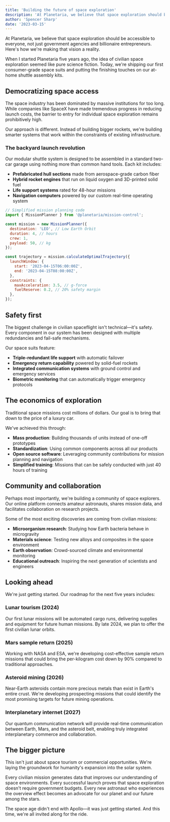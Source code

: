 ```yaml
---
title: 'Building the future of space exploration'
description: 'At Planetaria, we believe that space exploration should be accessible to everyone, not just government agencies and billionaire entrepreneurs. Here is how we are making that vision a reality.'
author: 'Spencer Sharp'
date: '2023-03-15'
---
```


At Planetaria, we believe that space exploration should be accessible to everyone, not just government agencies and billionaire entrepreneurs. Here's how we're making that vision a reality.

When I started Planetaria five years ago, the idea of civilian space exploration seemed like pure science fiction. Today, we're shipping our first consumer-grade space suits and putting the finishing touches on our at-home shuttle assembly kits.

## Democratizing space access

The space industry has been dominated by massive institutions for too long. While companies like SpaceX have made tremendous progress in reducing launch costs, the barrier to entry for individual space exploration remains prohibitively high.

Our approach is different. Instead of building bigger rockets, we're building smarter systems that work within the constraints of existing infrastructure.

### The backyard launch revolution

Our modular shuttle system is designed to be assembled in a standard two-car garage using nothing more than common hand tools. Each kit includes:

- **Prefabricated hull sections** made from aerospace-grade carbon fiber
- **Hybrid rocket engines** that run on liquid oxygen and 3D-printed solid fuel
- **Life support systems** rated for 48-hour missions
- **Navigation computers** powered by our custom real-time operating system

```js
// Simplified mission planning code
import { MissionPlanner } from '@planetaria/mission-control';

const mission = new MissionPlanner({
  destination: 'LEO', // Low Earth Orbit
  duration: 4, // hours
  crew: 1,
  payload: 50, // kg
});

const trajectory = mission.calculateOptimalTrajectory({
  launchWindow: {
    start: '2023-04-15T06:00:00Z',
    end: '2023-04-15T08:00:00Z',
  },
  constraints: {
    maxAcceleration: 3.5, // g-force
    fuelReserve: 0.2, // 20% safety margin
  },
});
```

## Safety first

The biggest challenge in civilian spaceflight isn't technical—it's safety. Every component in our system has been designed with multiple redundancies and fail-safe mechanisms.

Our space suits feature:

- **Triple-redundant life support** with automatic failover
- **Emergency return capability** powered by solid-fuel rockets
- **Integrated communication systems** with ground control and emergency services
- **Biometric monitoring** that can automatically trigger emergency protocols

## The economics of exploration

Traditional space missions cost millions of dollars. Our goal is to bring that down to the price of a luxury car.

We've achieved this through:

- **Mass production**: Building thousands of units instead of one-off prototypes
- **Standardization**: Using common components across all our products
- **Open source software**: Leveraging community contributions for mission planning and navigation
- **Simplified training**: Missions that can be safely conducted with just 40 hours of training

## Community and collaboration

Perhaps most importantly, we're building a community of space explorers. Our online platform connects amateur astronauts, shares mission data, and facilitates collaboration on research projects.

Some of the most exciting discoveries are coming from civilian missions:

- **Microorganism research**: Studying how Earth bacteria behave in microgravity
- **Materials science**: Testing new alloys and composites in the space environment
- **Earth observation**: Crowd-sourced climate and environmental monitoring
- **Educational outreach**: Inspiring the next generation of scientists and engineers

## Looking ahead

We're just getting started. Our roadmap for the next five years includes:

### Lunar tourism (2024)

Our first lunar missions will be automated cargo runs, delivering supplies and equipment for future human missions. By late 2024, we plan to offer the first civilian lunar orbits.

### Mars sample return (2025)

Working with NASA and ESA, we're developing cost-effective sample return missions that could bring the per-kilogram cost down by 90% compared to traditional approaches.

### Asteroid mining (2026)

Near-Earth asteroids contain more precious metals than exist in Earth's entire crust. We're developing prospecting missions that could identify the most promising targets for future mining operations.

### Interplanetary internet (2027)

Our quantum communication network will provide real-time communication between Earth, Mars, and the asteroid belt, enabling truly integrated interplanetary commerce and collaboration.

## The bigger picture

This isn't just about space tourism or commercial opportunities. We're laying the groundwork for humanity's expansion into the solar system.

Every civilian mission generates data that improves our understanding of space environments. Every successful launch proves that space exploration doesn't require government budgets. Every new astronaut who experiences the overview effect becomes an advocate for our planet and our future among the stars.

The space age didn't end with Apollo—it was just getting started. And this time, we're all invited along for the ride.
